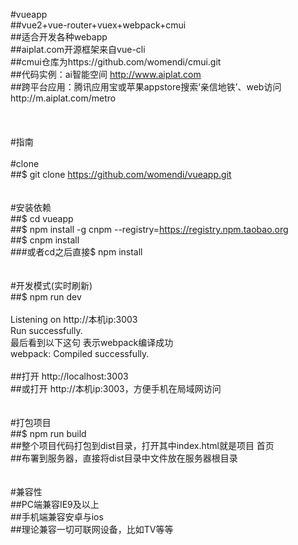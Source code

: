 #vueapp
<br>##vue2+vue-router+vuex+webpack+cmui
<br>##适合开发各种webapp
<br>##aiplat.com开源框架来自vue-cli
<br>##cmui仓库为https://github.com/womendi/cmui.git
<br>##代码实例：ai智能空间  http://www.aiplat.com 
<br>##跨平台应用：腾讯应用宝或苹果appstore搜索‘亲信地铁’、web访问http://m.aiplat.com/metro
<br>
<br>
<br>
<br>#指南
<br>
<br>#clone
<br>##$ git clone https://github.com/womendi/vueapp.git
<br>
<br>
<br>#安装依赖
<br>##$ cd vueapp
<br>##$ npm install -g cnpm --registry=https://registry.npm.taobao.org
<br>##$ cnpm install
<br>###或者cd之后直接$  npm  install
<br>
<br>
<br>#开发模式(实时刷新)
<br>##$ npm run dev
<br>
<br>Listening on http://本机ip:3003
<br>Run successfully.
<br>最后看到以下这句 表示webpack编译成功
<br>webpack: Compiled successfully.
<br>
<br>##打开 http://localhost:3003
<br>##或打开 http://本机ip:3003，方便手机在局域网访问
<br>
<br>
<br>#打包项目
<br>##$ npm run build
<br>##整个项目代码打包到dist目录，打开其中index.html就是项目 首页
<br>##布署到服务器，直接将dist目录中文件放在服务器根目录
<br>
<br>
<br>#兼容性
<br>##PC端兼容IE9及以上
<br>##手机端兼容安卓与ios
<br>##理论兼容一切可联网设备，比如TV等等
